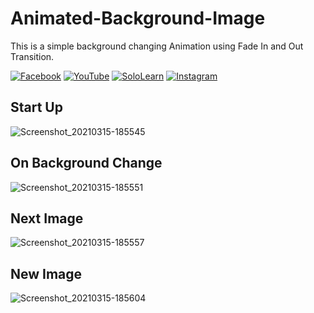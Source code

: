 # Animated-Background-Image
This is a simple background changing Animation using Fade In and Out Transition.

[![Facebook](https://img.shields.io/badge/facebook-%231877F2.svg?&style=for-the-badge&logo=facebook&logoColor=white)](https://www.facebook.com/rovie.programmer15) 
[![YouTube](https://img.shields.io/badge/youtube-%23FF0000.svg?&style=for-the-badge&logo=youtube&logoColor=white)](https://www.youtube.com/c/RovieFrancisco15)
[![SoloLearn](https://img.shields.io/badge/sololearn-%8088FF88.svg?&style=for-the-badge&logo=sololearn&logoColor=white)](https://www.sololearn.com/Profile/7001002/?ref=app)
[![Instagram](https://img.shields.io/badge/instagram-%23e4405f.svg?&style=for-the-badge&logo=instagram&logoColor=white)](https://www.instagram.com/franz0515)

## Start Up
![Screenshot_20210315-185545](https://user-images.githubusercontent.com/40444648/111142926-32f40500-85c0-11eb-9565-5d10d8fbfe92.png)

## On Background Change
![Screenshot_20210315-185551](https://user-images.githubusercontent.com/40444648/111142970-3f785d80-85c0-11eb-8ac7-f50400409494.png)

## Next Image
![Screenshot_20210315-185557](https://user-images.githubusercontent.com/40444648/111143054-53bc5a80-85c0-11eb-8573-bfb97e0535b8.png)

## New Image
![Screenshot_20210315-185604](https://user-images.githubusercontent.com/40444648/111143088-5d45c280-85c0-11eb-87f5-69cdb7c46494.png)

